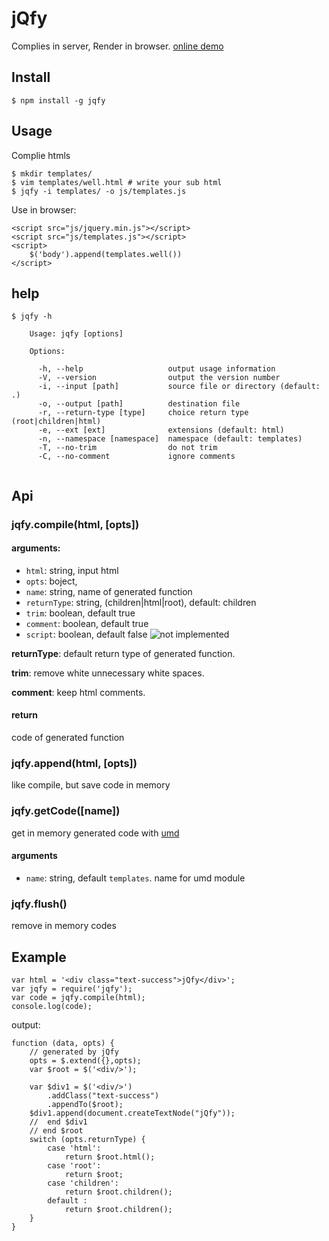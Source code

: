 jQfy
====

Complies in server, Render in browser. [online demo](http://smmoosavi.github.io/jqfy/demo)

Install
-------

```
$ npm install -g jqfy
```

Usage
-----

Complie htmls

```
$ mkdir templates/
$ vim templates/well.html # write your sub html
$ jqfy -i templates/ -o js/templates.js
```

Use in browser:
 
```
<script src="js/jquery.min.js"></script>
<script src="js/templates.js"></script>
<script>
    $('body').append(templates.well())
</script>
```

help
----

```
$ jqfy -h
  
    Usage: jqfy [options]
  
    Options:
  
      -h, --help                   output usage information
      -V, --version                output the version number
      -i, --input [path]           source file or directory (default: .)
      -o, --output [path]          destination file
      -r, --return-type [type]     choice return type (root|children|html)
      -e, --ext [ext]              extensions (default: html)
      -n, --namespace [namespace]  namespace (default: templates)
      -T, --no-trim                do not trim
      -C, --no-comment             ignore comments
  
```

Api
---

### jqfy.compile(html, [opts])

#### arguments: 

* `html`: string, input html
* `opts`: boject,
 * `name`: string, name of generated function
 * `returnType`: string, (children|html|root), default: children 
 * `trim`: boolean, default true
 * `comment`: boolean, default true
 * `script`: boolean, default false ![not implemented][TODO:not-implemented]

**returnType**: default return type of generated function.

**trim**: remove white unnecessary white spaces.

**comment**: keep html comments.

#### return

code of generated function

### jqfy.append(html, [opts])

like compile, but save code in memory

### jqfy.getCode([name])

get in memory generated code with [umd](https://github.com/umdjs/umd)

#### arguments

* `name`: string, default `templates`. name for umd module

### jqfy.flush()

remove in memory codes

Example
-------
```
var html = '<div class="text-success">jQfy</div>';
var jqfy = require('jqfy');
var code = jqfy.compile(html);
console.log(code);
```

output:

```
function (data, opts) {
    // generated by jQfy
    opts = $.extend({},opts);
    var $root = $('<div/>');
    
    var $div1 = $('<div/>')
        .addClass("text-success")
        .appendTo($root);
    $div1.append(document.createTextNode("jQfy"));
    //  end $div1
    // end $root
    switch (opts.returnType) {
        case 'html':
            return $root.html();
        case 'root':
            return $root;
        case 'children':
            return $root.children();
        default :
            return $root.children();
    }
}
```

[TODO:not-implemented]: http://img.shields.io/badge/TODO-not%20implemented-yellow.svg "implemented"